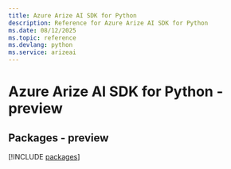 ```yaml
---
title: Azure Arize AI SDK for Python
description: Reference for Azure Arize AI SDK for Python
ms.date: 08/12/2025
ms.topic: reference
ms.devlang: python
ms.service: arizeai
---
```

# Azure Arize AI SDK for Python - preview
## Packages - preview
[!INCLUDE [packages](arize-ai-index.md)]